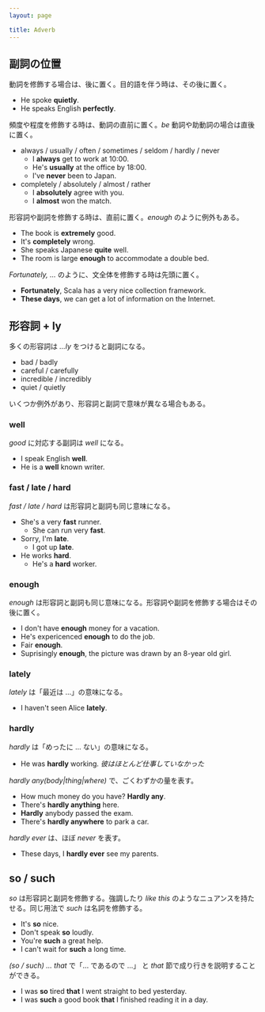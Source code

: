 ```yaml
---
layout: page

title: Adverb
---
```


## 副詞の位置

動詞を修飾する場合は、後に置く。目的語を伴う時は、その後に置く。

* He spoke __quietly__.
* He speaks English __perfectly__.

頻度や程度を修飾する時は、動詞の直前に置く。_be_ 動詞や助動詞の場合は直後に置く。

* always / usually / often / sometimes / seldom / hardly / never
  * I __always__ get to work at 10:00.
  * He's __usually__ at the office by 18:00.
  * I've __never__ been to Japan.
* completely / absolutely / almost / rather
  * I __absolutely__ agree with you.
  * I __almost__ won the match.

形容詞や副詞を修飾する時は、直前に置く。_enough_ のように例外もある。

* The book is __extremely__ good.
* It's __completely__ wrong.
* She speaks Japanese __quite__ well.
* The room is large __enough__ to accommodate a double bed.

_Fortunately, ..._ のように、文全体を修飾する時は先頭に置く。

* __Fortunately__, Scala has a very nice collection framework.
* __These days__, we can get a lot of information on the Internet.

## 形容詞 + ly

多くの形容詞は _...ly_ をつけると副詞になる。

* bad / badly
* careful / carefully
* incredible / incredibly
* quiet / quietly

いくつか例外があり、形容詞と副詞で意味が異なる場合もある。

### well

_good_ に対応する副詞は _well_ になる。

* I speak English __well__.
* He is a __well__ known writer.

### fast / late / hard

_fast / late / hard_ は形容詞と副詞も同じ意味になる。

* She's a very __fast__ runner.
  * She can run very __fast__.
* Sorry, I'm __late__.
  * I got up __late__.
* He works __hard__.
  * He's a __hard__ worker.

### enough

_enough_ は形容詞と副詞も同じ意味になる。形容詞や副詞を修飾する場合はその後に置く。

* I don't have __enough__ money for a vacation.
* He's expericenced __enough__ to do the job.
* Fair __enough__.
* Suprisingly __enough__, the picture was drawn by an 8-year old girl.

### lately

_lately_ は「最近は ...」の意味になる。

* I haven't seen Alice __lately__.

### hardly

_hardly_ は「めったに ... ない」の意味になる。

* He was __hardly__ working. _彼はほとんど仕事していなかった_

_hardly any(body|thing|where)_ で、ごくわずかの量を表す。

* How much money do you have? __Hardly any__.
* There's __hardly anything__ here.
* __Hardly__ anybody passed the exam.
* There's __hardly anywhere__ to park a car.

_hardly ever_ は、ほぼ _never_ を表す。

* These days, I __hardly ever__ see my parents.

## so / such

_so_ は形容詞と副詞を修飾する。強調したり _like this_ のようなニュアンスを持たせる。同じ用法で _such_ は名詞を修飾する。

* It's __so__ nice.
* Don't speak __so__ loudly.
* You're __such__ a great help.
* I can't wait for __such__ a long time.

_(so / such) ... that_ で「... であるので ...」 と _that_ 節で成り行きを説明することができる。

* I was __so__ tired __that__ I went straight to bed yesterday.
* I was __such__ a good book __that__ I finished reading it in a day.

